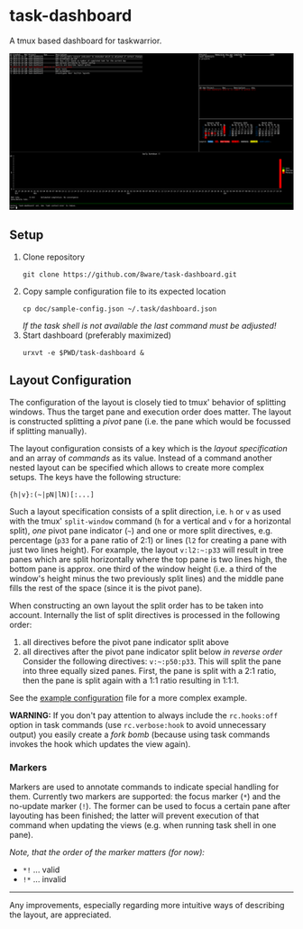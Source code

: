
task-dashboard
==============

A tmux based dashboard for taskwarrior.

![Screenshot](doc/screenshot.png)


Setup
-----

1.	Clone repository
	```
	git clone https://github.com/8ware/task-dashboard.git
	```
2.	Copy sample configuration file to its expected location
	```
	cp doc/sample-config.json ~/.task/dashboard.json
	```
	*If the task shell is not available the last command must be adjusted!*
3.	Start dashboard (preferably maximized)
	```
	urxvt -e $PWD/task-dashboard &
	```


Layout Configuration
--------------------

The configuration of the layout is closely tied to tmux' behavior of splitting
windows. Thus the target pane and execution order does matter. The layout is
constructed splitting a *pivot* pane (i.e. the pane which would be focussed if
splitting manually).

The layout configuration consists of a key which is the *layout specification*
and an array of *commands* as its value. Instead of a command another nested
layout can be specified which allows to create more complex setups. The keys
have the following structure:
```
{h|v}:(~|pN|lN)[:...]
```
Such a layout specification consists of a split direction, i.e. `h` or `v` as
used with the tmux' `split-window` command (`h` for a vertical and `v` for a
horizontal split), *one* pivot pane indicator (`~`) and one or more split
directives, e.g. percentage (`p33` for a pane ratio of 2:1) or lines (`l2` for
creating a pane with just two lines height). For example, the layout
`v:l2:~:p33` will result in tree panes which are split horizontally where the
top pane is two lines high, the bottom pane is approx. one third of the window
height (i.e. a third of the window's height minus the two previously split
lines) and the middle pane fills the rest of the space (since it is the pivot
pane).

When constructing an own layout the split order has to be taken into account.
Internally the list of split directives is processed in the following order:
1. all directives before the pivot pane indicator split above
2. all directives after the pivot pane indicator split below *in reverse order*
Consider the following directives: `v:~:p50:p33`. This will split the pane into
three equally sized panes. First, the pane is split with a 2:1 ratio, then the
pane is split again with a 1:1 ratio resulting in 1:1:1.

See the [example configuration](doc/sample-config.json) file for a more complex example.

**WARNING:** If you don't pay attention to always include the `rc.hooks:off`
option in task commands (use `rc.verbose:hook` to avoid unnecessary output) you
easily create a *fork bomb* (because using task commands invokes the hook which
updates the view again).

### Markers

Markers are used to annotate commands to indicate special handling for them.
Currently two markers are supported: the focus marker (`*`) and the no-update
marker (`!`). The former can be used to focus a certain pane after layouting
has been finished; the latter will prevent execution of that command when
updating the views (e.g. when running task shell in one pane).

*Note, that the order of the marker matters (for now):* 
*	`*!` ... valid
*	`!*` ... invalid

---
Any improvements, especially regarding more intuitive ways of describing the
layout, are appreciated.

